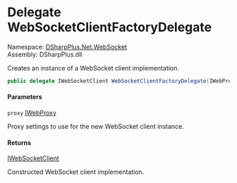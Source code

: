 # Delegate WebSocketClientFactoryDelegate

Namespace: [DSharpPlus.Net.WebSocket](DSharpPlus.Net.WebSocket.md)  
Assembly: DSharpPlus.dll

Creates an instance of a WebSocket client implementation.

```csharp
public delegate IWebSocketClient WebSocketClientFactoryDelegate(IWebProxy proxy)
```

#### Parameters

`proxy` [IWebProxy](https://learn.microsoft.com/dotnet/api/system.net.iwebproxy)

Proxy settings to use for the new WebSocket client instance.

#### Returns

[IWebSocketClient](DSharpPlus.Net.WebSocket.IWebSocketClient.md)

Constructed WebSocket client implementation.

